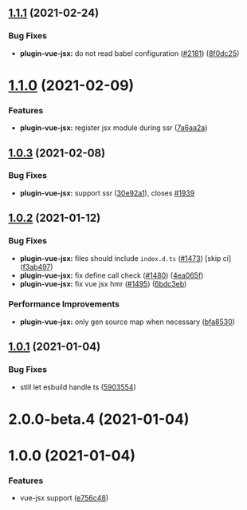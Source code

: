 ## [1.1.1](https://github.com/vitejs/vite/compare/plugin-vue-jsx@1.1.0...plugin-vue-jsx@1.1.1) (2021-02-24)


### Bug Fixes

* **plugin-vue-jsx:** do not read babel configuration ([#2181](https://github.com/vitejs/vite/issues/2181)) ([8f0dc25](https://github.com/vitejs/vite/commit/8f0dc25e943ff490eefa0ed3663205a14e8eed9e))



# [1.1.0](https://github.com/vitejs/vite/compare/plugin-vue-jsx@1.0.3...plugin-vue-jsx@1.1.0) (2021-02-09)


### Features

* **plugin-vue-jsx:** register jsx module during ssr ([7a6aa2a](https://github.com/vitejs/vite/commit/7a6aa2ad2689bf8221389924a608876866db7b0a))



## [1.0.3](https://github.com/vitejs/vite/compare/plugin-vue-jsx@1.0.2...plugin-vue-jsx@1.0.3) (2021-02-08)


### Bug Fixes

* **plugin-vue-jsx:** support ssr ([30e92a1](https://github.com/vitejs/vite/commit/30e92a150e060e8bedcb6f0c477dcaa87e7996d6)), closes [#1939](https://github.com/vitejs/vite/issues/1939)



## [1.0.2](https://github.com/vitejs/vite/compare/plugin-vue-jsx@1.0.1...plugin-vue-jsx@1.0.2) (2021-01-12)


### Bug Fixes

* **plugin-vue-jsx:** files should include `index.d.ts` ([#1473](https://github.com/vitejs/vite/issues/1473)) [skip ci] ([f3ab497](https://github.com/vitejs/vite/commit/f3ab497b762e267721ace628bc6c7c5695b0d431))
* **plugin-vue-jsx:** fix define call check ([#1480](https://github.com/vitejs/vite/issues/1480)) ([4ea065f](https://github.com/vitejs/vite/commit/4ea065f6278f30c022ed291bfb0412a674b18dd4))
* **plugin-vue-jsx:** fix vue jsx hmr ([#1495](https://github.com/vitejs/vite/issues/1495)) ([6bdc3eb](https://github.com/vitejs/vite/commit/6bdc3eb2d004a28d2934946e33602f832b1ad8f2))


### Performance Improvements

* **plugin-vue-jsx:** only gen source map when necessary ([bfa8530](https://github.com/vitejs/vite/commit/bfa8530fc60deada634c38cfd6a23ab8ca05d47c))



## [1.0.1](https://github.com/vitejs/vite/compare/plugin-vue-jsx@1.0.0...plugin-vue-jsx@1.0.1) (2021-01-04)


### Bug Fixes

* still let esbuild handle ts ([5903554](https://github.com/vitejs/vite/commit/59035546db7ff4b7020242ba994a5395aac92802))



# 2.0.0-beta.4 (2021-01-04)



# 1.0.0 (2021-01-04)


### Features

* vue-jsx support ([e756c48](https://github.com/vitejs/vite/commit/e756c48ed4c7372d4c8e26016ba4b91880e7e248))




